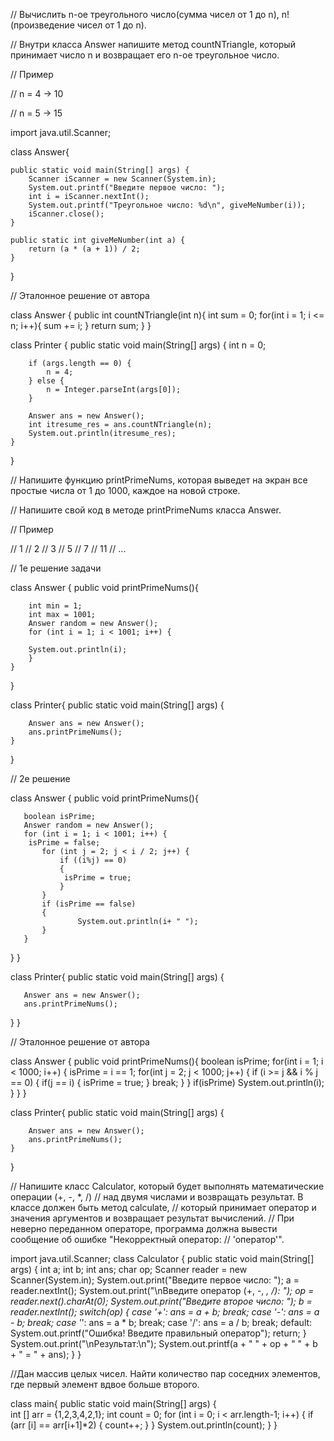 // Вычислить n-ое треугольного число(сумма чисел от 1 до n), n! (произведение чисел от 1 до n).

// Внутри класса Answer напишите метод countNTriangle, который принимает число n и возвращает его n-ое треугольное число.

// Пример


// n = 4 -> 10

// n = 5 -> 15


import java.util.Scanner;

class Answer{

    public static void main(String[] args) {
        Scanner iScanner = new Scanner(System.in);
        System.out.printf("Введите первое число: ");
        int i = iScanner.nextInt();
        System.out.printf("Треугольное число: %d\n", giveMeNumber(i));
        iScanner.close();
    }

    public static int giveMeNumber(int a) {
        return (a * (a + 1)) / 2;
    }
}




// Эталонное решение от автора

class Answer {
    public int countNTriangle(int n){
        int sum = 0;
        for(int i = 1; i <= n; i++){
            sum += i;
        }
        return sum;
    }
}

class Printer {
    public static void main(String[] args) {
        int n = 0;

        if (args.length == 0) {
            n = 4;
        } else {
            n = Integer.parseInt(args[0]);
        }

        Answer ans = new Answer();
        int itresume_res = ans.countNTriangle(n);
        System.out.println(itresume_res);
    }
}


// Напишите функцию printPrimeNums, которая выведет на экран все простые числа от 1 до 1000, каждое на новой строке.

// Напишите свой код в методе printPrimeNums класса Answer.

// Пример

// 1
// 2
// 3
// 5
// 7
// 11
// ...

// 1е решение задачи

class Answer {
    public void printPrimeNums(){
    
        int min = 1;
        int max = 1001;
        Answer random = new Answer();
        for (int i = 1; i < 1001; i++) {

        System.out.println(i);
        }
    }
}

class Printer{
    public static void main(String[] args) {

        Answer ans = new Answer();
        ans.printPrimeNums();
    }
}




// 2е решение

class Answer {
   public void printPrimeNums(){
      
       boolean isPrime;
       Answer random = new Answer();
       for (int i = 1; i < 1001; i++) {
        isPrime = false;
           for (int j = 2; j < i / 2; j++) {
               if ((i%j) == 0)
               {
                isPrime = true;
               }
           }
           if (isPrime == false)
           {
                   System.out.println(i+ " ");
           }
       }
   }
}

class Printer{
   public static void main(String[] args) {

       Answer ans = new Answer();
       ans.printPrimeNums();
   }
}

// Эталонное решение от автора

class Answer {
    public void printPrimeNums(){
        boolean isPrime;
        for(int i = 1; i < 1000; i++) {
            isPrime = i == 1;
            for(int j = 2; j < 1000; j++) {
                if (i >= j && i % j == 0) {
                    if(j == i) {
                        isPrime = true;
                    }
                    break;
                }
            }
            if(isPrime) System.out.println(i);
        }
    }
}

class Printer{
    public static void main(String[] args) {

        Answer ans = new Answer();
        ans.printPrimeNums();
    }
}


// Напишите класс Calculator, который будет выполнять математические операции (+, -, *, /) 
// над двумя числами и возвращать результат. В классе должен быть метод calculate, 
// который принимает оператор и значения аргументов и возвращает результат вычислений.
// При неверно переданном операторе, программа должна вывести сообщение об ошибке "Некорректный оператор: 
// 'оператор'".


import java.util.Scanner;
class Calculator {
    public static void main(String[] args) {
        int a;
        int b;
        int ans;
        char op;
        Scanner reader = new Scanner(System.in);
        System.out.print("Введите первое число: ");
        a = reader.nextInt();
        System.out.print("\nВведите оператор (+, -, *, /): ");
        op = reader.next().charAt(0);
        System.out.print("Введите второе число: ");
        b = reader.nextInt();
        switch(op) {
            case '+': ans = a + b;
                break;
            case '-': ans = a - b;
                break;
            case '*': ans = a * b;
                break;
            case '/': ans = a / b;
                break;
            default:  System.out.printf("Ошибка! Введите правильный оператор");
                return;
        }
        System.out.print("\nРезультат:\n");
        System.out.printf(a + " " + op + " " + b + " = " + ans);
    }
}


//Дан массив целых чисел. Найти количество пар соседних элементов, где первый элемент вдвое больше второго.

class main{
public static void main(String[] args) {     
    int [] arr = {1,2,3,4,2,1};
    int count = 0;
    for (int i = 0; i < arr.length-1; i++) {
        if (arr [i] == arr[i+1]*2) {
            count++;
        }
    }
        System.out.println(count);
  }
}